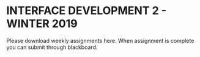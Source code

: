 # INTERFACE DEVELOPMENT 2 - WINTER 2019
Please download weekly assignments here. 
When assignment is complete you can submit through blackboard.
